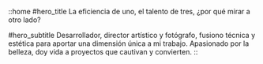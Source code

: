 ::home
#hero_title
La eficiencia de uno, el talento de tres, ¿por qué mirar a otro lado?

#hero_subtitle
Desarrollador, director artístico y fotógrafo, fusiono técnica y estética para aportar una dimensión única a mi trabajo. Apasionado por la belleza, doy vida a proyectos que cautivan y convierten.
::